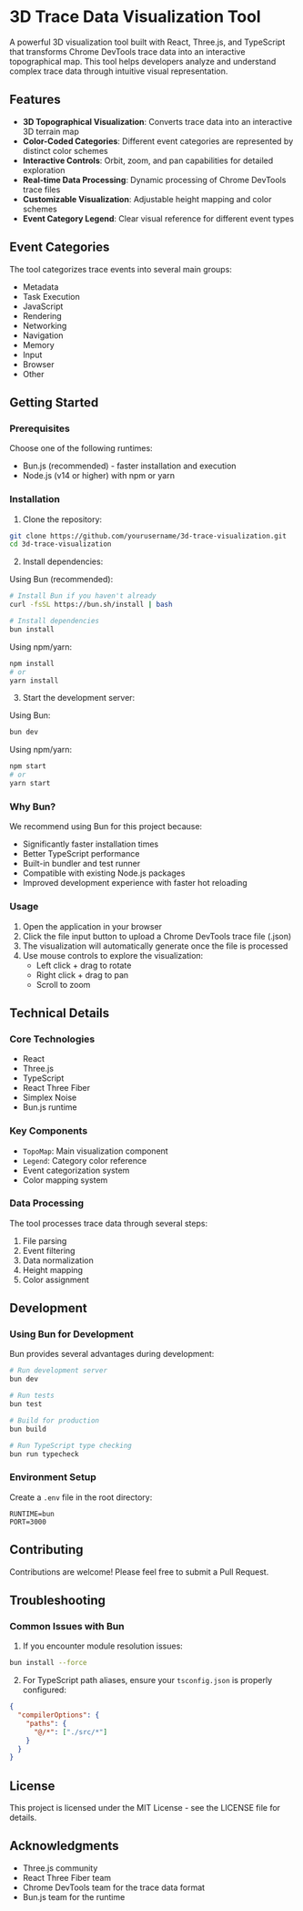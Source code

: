# 3D Trace Data Visualization Tool

A powerful 3D visualization tool built with React, Three.js, and TypeScript that transforms Chrome DevTools trace data into an interactive topographical map. This tool helps developers analyze and understand complex trace data through intuitive visual representation.

## Features

- **3D Topographical Visualization**: Converts trace data into an interactive 3D terrain map
- **Color-Coded Categories**: Different event categories are represented by distinct color schemes
- **Interactive Controls**: Orbit, zoom, and pan capabilities for detailed exploration
- **Real-time Data Processing**: Dynamic processing of Chrome DevTools trace files
- **Customizable Visualization**: Adjustable height mapping and color schemes
- **Event Category Legend**: Clear visual reference for different event types

## Event Categories

The tool categorizes trace events into several main groups:
- Metadata
- Task Execution
- JavaScript
- Rendering
- Networking
- Navigation
- Memory
- Input
- Browser
- Other

## Getting Started

### Prerequisites

Choose one of the following runtimes:
- Bun.js (recommended) - faster installation and execution
- Node.js (v14 or higher) with npm or yarn

### Installation

1. Clone the repository:
```bash
git clone https://github.com/yourusername/3d-trace-visualization.git
cd 3d-trace-visualization
```

2. Install dependencies:

Using Bun (recommended):
```bash
# Install Bun if you haven't already
curl -fsSL https://bun.sh/install | bash

# Install dependencies
bun install
```

Using npm/yarn:
```bash
npm install
# or
yarn install
```

3. Start the development server:

Using Bun:
```bash
bun dev
```

Using npm/yarn:
```bash
npm start
# or
yarn start
```

### Why Bun?

We recommend using Bun for this project because:
- Significantly faster installation times
- Better TypeScript performance
- Built-in bundler and test runner
- Compatible with existing Node.js packages
- Improved development experience with faster hot reloading

### Usage

1. Open the application in your browser
2. Click the file input button to upload a Chrome DevTools trace file (.json)
3. The visualization will automatically generate once the file is processed
4. Use mouse controls to explore the visualization:
   - Left click + drag to rotate
   - Right click + drag to pan
   - Scroll to zoom

## Technical Details

### Core Technologies

- React
- Three.js
- TypeScript
- React Three Fiber
- Simplex Noise
- Bun.js runtime

### Key Components

- `TopoMap`: Main visualization component
- `Legend`: Category color reference
- Event categorization system
- Color mapping system

### Data Processing

The tool processes trace data through several steps:
1. File parsing
2. Event filtering
3. Data normalization
4. Height mapping
5. Color assignment

## Development

### Using Bun for Development

Bun provides several advantages during development:

```bash
# Run development server
bun dev

# Run tests
bun test

# Build for production
bun build

# Run TypeScript type checking
bun run typecheck
```

### Environment Setup

Create a `.env` file in the root directory:
```env
RUNTIME=bun
PORT=3000
```

## Contributing

Contributions are welcome! Please feel free to submit a Pull Request.

## Troubleshooting

### Common Issues with Bun

1. If you encounter module resolution issues:
```bash
bun install --force
```

2. For TypeScript path aliases, ensure your `tsconfig.json` is properly configured:
```json
{
  "compilerOptions": {
    "paths": {
      "@/*": ["./src/*"]
    }
  }
}
```

## License

This project is licensed under the MIT License - see the LICENSE file for details.

## Acknowledgments

- Three.js community
- React Three Fiber team
- Chrome DevTools team for the trace data format
- Bun.js team for the runtime

